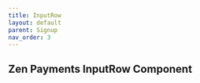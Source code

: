 ```yaml
---
title: InputRow
layout: default
parent: Signup
nav_order: 3
---
```

Zen Payments InputRow Component
----
